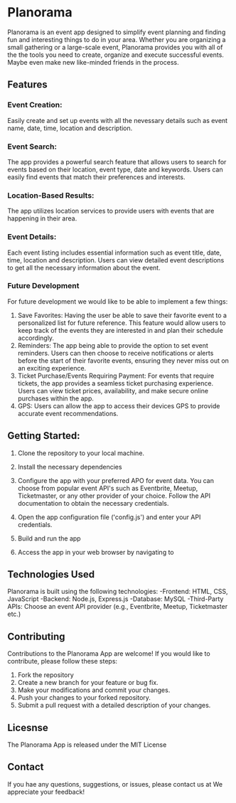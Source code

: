 # Planorama

Planorama is an event app designed to simplify event planning and finding fun and interesting things to do in your area. Whether you are organizing a small gathering or a large-scale event, Planorama provides you with all of the the tools you need to create, organize and execute successful events. Maybe even make new like-minded friends in the process. 

## Features
### Event Creation:
Easily create and set up events with all the nevessary details such as event name, date, time, location and description.
### Event Search:
The app provides a powerful search feature that allows users to search for events based on their location, event type, date and keywords. Users can easily find events that match their preferences and interests.
### Location-Based Results:
The app utilizes location services to provide users with events that are happening in their area.
### Event Details:
Each event listing includes essential information such as event title, date, time, location and description. Users can view detailed event descriptions to get all the necessary information about the event.


### Future Development
For future development we would like to be able to implement a few things:
1. Save Favorites: Having the user be able to save their favorite event to a personalized list for future reference. This feature would allow users to keep track of the events they are interested in and plan their schedule accordingly.
2. Reminders: The app being able to provide the option to set event reminders. Users can then choose to receive notifications or alerts before the start of their favorite events, ensuring they never miss out on an exciting experience.
3. Ticket Purchase/Events Requiring Payment: For events that require tickets, the app provides a seamless ticket purchasing experience. Users can view ticket prices, availability, and make secure online purchases within the app.
4. GPS: Users can allow the app to access their devices GPS to provide accurate event recommendations.

## Getting Started:
1. Clone the repository to your local machine.
<!--insert image here-->

2. Install the necessary dependencies
<!--Insert image here-->

3. Configure the app with your preferred APO for event data. You can choose from popular event API's such as Eventbrite, Meetup, Ticketmaster, or any other provider of your choice. Follow the API documentation to obtain the necessary credentials.

4. Open the app configuration file ('config.js') and enter your API credentials.
<!--insert image here-->

5. Build and run the app
<!--insert image here-->

6. Access the app in your web browser by navigating to <!--insert localhost-->

## Technologies Used
Planorama is built using the following technologies:
-Frontend: HTML, CSS, JavaScript
-Backend: Node.js, Express.js
-Database: MySQL
-Third-Party APIs: Choose an event API provider (e.g., Eventbrite, Meetup, Ticketmaster etc.)

## Contributing
Contributions to the Planorama App are welcome! If you would like to contribute, please follow these steps:
1. Fork the repository
2. Create a new branch for your feature or bug fix.
3. Make your modifications and commit your changes.
4. Push your changes to your forked repository.
5. Submit a pull request with a detailed description of your changes. 

## Licesnse
The Planorama App is released under the MIT License

## Contact
If you hae any questions, suggestions, or issues, please contact us at <!--inster contact info here--> We appreciate your feedback!